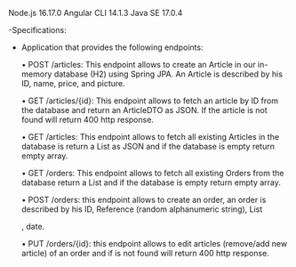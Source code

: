 Node.js	16.17.0
Angular CLI		14.1.3
Java SE	17.0.4

-Specifications:

- Application that provides the following endpoints:

  •	POST /articles: This endpoint allows to create an Article in our in-memory database (H2) using Spring JPA.
    An Article is described by his ID, name, price, and picture.
  
  •	GET /articles/{id}: This endpoint allows to fetch an article by ID from the database and return an ArticleDTO as JSON.
    If the article is not found will return 400 http response.
  
  •	GET /articles: This endpoint allows to fetch all existing Articles in the database is return a List<ArticleDTO> as JSON and
    if the database is empty return empty array.
  
  •	GET /orders: This endpoint allows to fetch all existing Orders from the database return a List<OrderDto> and
    if the database is empty return empty array.
  
  •	POST /orders: this endpoint allows to create an order, an order is described by his ID,
    Reference (random alphanumeric string), List<Article>, date.
  
  •	PUT /orders/{id}: this endpoint allows to edit articles (remove/add new article) of an order and
    if is not found will return 400 http response.
